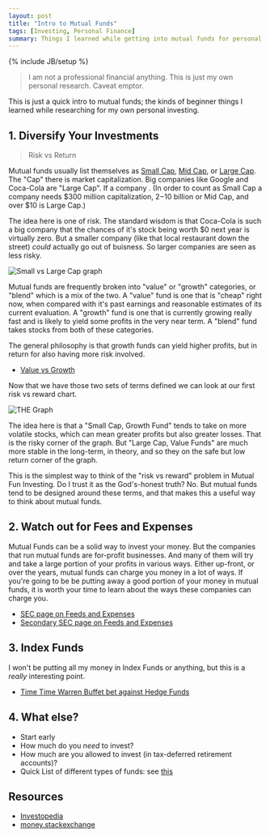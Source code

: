 ```yaml
---
layout: post
title: "Intro to Mutual Funds"
tags: [Investing, Personal Finance]
summary: Things I learned while getting into mutual funds for personal.
---
```

{% include JB/setup %}

> I am not a professional financial anything. This is just my own personal research. Caveat emptor.

This is just a quick intro to mutual funds; the kinds of beginner things I learned while researching for my own personal investing.


## 1. Diversify Your Investments

> Risk vs Return

Mutual funds usually list themselves as [Small Cap](https://www.investopedia.com/terms/s/small-cap.asp), [Mid Cap](https://www.investopedia.com/terms/m/midcapstock.asp), or [Large Cap](https://www.investopedia.com/terms/l/large-cap.asp). The "Cap" there is market capitalization. Big companies like Google and Coca-Cola are "Large Cap". If a company . (In order to count as Small Cap a company needs $300 million capitalization, $2-$10 billion or Mid Cap, and over $10 is Large Cap.)

The idea here is one of risk. The standard wisdom is that Coca-Cola is such a big company that the chances of it's stock being worth $0 next year is virtually zero. But a smaller company (like that local restaurant down the street) *could* actually go out of buisness. So larger companies are seen as less risky.

![Small vs Large Cap graph](https://www.relakhs.com/wp-content/uploads/2016/01/risk-return-trade-off-large-mid-small-multi-cap-funds-pic.jpg)

Mutual funds are frequently broken into "value" or "growth" categories, or "blend" which is a mix of the two. A "value" fund is one that is "cheap" right now, when compared with it's past earnings and reasonable estimates of its current evaluation. A "growth" fund is one that is currently growing really fast and is likely to yield some profits in the very near term. A "blend" fund takes stocks from both of these categories.

The general philosophy is that growth funds can yield higher profits, but in return for also having more risk involved.

* [Value vs Growth](https://money.stackexchange.com/questions/9534/mutual-fund-types-value-vs-blend-vs-growth)

Now that we have those two sets of terms defined we can look at our first risk vs reward chart.

![THE Graph](https://www.weabenefits.com/uploadedImages/Retirement/Enrollment_Booklet/TSA/stylebox.gif)

The idea here is that a "Small Cap, Growth Fund" tends to take on more volatile stocks, which can mean greater profits but also greater losses. That is the risky corner of the graph. But "Large Cap, Value Funds" are much more stable in the long-term, in theory, and so they on the safe but low return corner of the graph.

This is the simplest way to think of the "risk vs reward" problem in Mutual Fun Investing. Do I trust it as the God's-honest truth? No. But mutual funds tend to be designed around these terms, and that makes this a useful way to think about mutual funds.


## 2. Watch out for Fees and Expenses

Mutual Funds can be a solid way to invest your money. But the companies that run mutual funds are for-profit businesses. And many of them will try and take a large portion of your profits in various ways. Either up-front, or over the years, mutual funds can charge you money in a lot of ways. If you're going to be be putting away a good portion of your money in mutual funds, it is worth your time to learn about the ways these companies can charge you.

* [SEC page on Feeds and Expenses](https://www.sec.gov/files/ib_mutualfundfees.pdf)
* [Secondary SEC page on Feeds and Expenses](https://www.sec.gov/fast-answers/answersmffeeshtm.html)


## 3. Index Funds

I won't be putting all my money in Index Funds or anything, but this is a *really* interesting point.

* [Time Time Warren Buffet bet against Hedge Funds](https://www.investopedia.com/articles/investing/030916/buffetts-bet-hedge-funds-year-eight-brka-brkb.asp)


## 4. What else?

* Start early
* How much do you *need* to invest?
* How much are you allowed to invest (in tax-deferred retirement accounts)?
* Quick List of different types of funds: see [this](https://qph.fs.quoracdn.net/main-qimg-3035adb8cab0f4526fcf4ddb57bbd3b0)

## Resources

* [Investopedia](https://www.investopedia.com)
* [money.stackexchange](https://money.stackexchange.com/)
